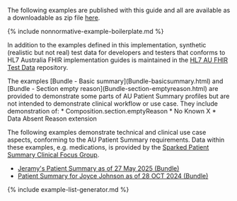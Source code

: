The following examples are published with this guide and all are available as a downloadable as zip file [here](downloads.html#examples).

{% include nonnormative-example-boilerplate.md %}

In addition to the examples defined in this implementation, synthetic (realistic but not real) test data for developers and testers that conforms to HL7 Australia FHIR implementation guides is maintained in the [HL7 AU FHIR Test Data](https://github.com/hl7au/au-fhir-test-data) repository. 

<!-- ================================================ -->
<!--  use this line to include an autogenerated list of all examples from the remove it if you would like to hand generate it -->

<div class="stu-note" markdown="1">
The examples [Bundle - Basic summary](Bundle-basicsummary.html) and [Bundle - Section empty reason](Bundle-section-emptyreason.html) are provided to demonstrate some parts of AU Patient Summary profiles but are not intended to demonstrate clinical workflow or use case. They include demonstration of:
* Composition.section.emptyReason
* No Known X
* Data Absent Reason extension

The following examples demonstrate technical and clinical use case aspects, conforming to the AU Patient Summary requirements. Data within these examples, e.g. medications, is provided by the [Sparked Patient Summary Clinical Focus Group](https://sparked.csiro.au/index.php/design-groups/).
* [Jeramy's Patient Summary as of 27 May 2025 (Bundle)](Bundle-aups-gpvisit-retrieval.html)
* [Patient Summary for Joyce Johnson as of 28 OCT 2024 (Bundle)](Bundle-aups-referral-endoconsult-01.html)

</div><!-- stu-note -->

{% include example-list-generator.md %}
<!-- ================================================ -->






